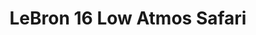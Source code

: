 ---
layout: post
title: "LeBron 16 Low Atmos Safari"
img: "https://stockx.imgix.net/Nike-LeBron-16-Low-Safari.png?fit=fill&bg=FFFFFF&w=300&h=214&auto=format,compress&trim=color&q=90&dpr=2&updated_at=1550891717"
release: "# of Sales: 483 "
new: "False"
url: "nike-lebron-16-low-safari"
sec0: "Similar Shoes"
name00: "adidas Top Ten Star Wars Luke Skywalker" 
url00: "adidas-top-ten-luke-skywalker"
img00: "Adidas-Top-Ten-Luke-Skywalker.png"
name01: "adidas Palace Pro Pumpkin" 
url01: "adidas-palace-pro-pumpkin"
img01: "Adidas-Palace-Pro-Pumpkin.jpg"
name02: "adidas Harden LS Sweet Life" 
url02: "adidas-harden-ls-sweet-life"
img02: "Adidas-Harden-LS-Sweet-Life.png"
name03: "Vans Old Skool Cream Red" 
url03: "vans-old-skool-cream-red"
img03: "Vans-Old-Skool-Cream-Red.png"
name04: "Converse Chuck Taylor All-Star 70s Ox Comme des Garcons Polka Dot White" 
url04: "converse-chuck-taylor-all-star-70s-ox-comme-des-garcons-polka-dot-white"
img04: "Converse-Chuck-Taylor-All-Star-70s-Ox-Comme-des-Garcons-Polka-Dot-White.png"

sec2: "Higher Tops"
name20: "LeBron 12 EXT Wheat" 
url20: "lebron-12-wheat"
img20: "Nike-Lebron-12-Wheat.jpg"
name21: "Air Force 1 High Wheat 2015 (GS)" 
url21: "air-force-1-high-wheat-2015-gs"
img21: "Nike-Air-Force-1-High-Wheat-2015-GS.jpg"
name22: "KD 9 Elite Time to Shine" 
url22: "nike-kd-9-elite-time-to-shine"
img22: "Nike-KD-9-Elite-Time-to-Shine.png"
name23: "LeBron 12 Double Helix" 
url23: "lebron-12-double-helix"
img23: "Nike-Lebron-12-Double-Helix.jpg"
name24: "Jordan 10 Retro Bulls Over Broadway (GS)" 
url24: "jordan-10-retro-bulls-over-broadway-gs"
img24: "Air-Jordan-10-Retro-Bulls-Over-Broadway-GS.jpg"

sec3: "Lower Tops"
name30: "adidas Palace Pro Pumpkin" 
url30: "adidas-palace-pro-pumpkin"
img30: "Adidas-Palace-Pro-Pumpkin.jpg"
name31: "Vans Old Skool Cream Red" 
url31: "vans-old-skool-cream-red"
img31: "Vans-Old-Skool-Cream-Red.png"
name32: "Vans Old Skool LX Opening Ceremony Glitter Pink" 
url32: "vans-old-skool-lx-opening-ceremony-glitter-pink"
img32: "Vans-Old-Skool-LX-Opening-Ceremony-Glitter-Pink.png"
name33: "Vans Era Undercover Red" 
url33: "vans-og-era-lx-undercover-red-white"
img33: "Vans-OG-Era-LX-Undercover-Red-White.png"
name34: "adidas EQT Guidance Sneakersnstuff All Gold" 
url34: "adidas-eqt-guidance-sneakersnstuff-all-gold"
img34: "Adidas-EQT-Guidance-SNS-All-Gold.jpg"

sec4: "More Red"
name40: "adidas Palace Pro Pumpkin" 
url40: "adidas-palace-pro-pumpkin"
img40: "Adidas-Palace-Pro-Pumpkin.jpg"
name41: "adidas Harden LS Sweet Life" 
url41: "adidas-harden-ls-sweet-life"
img41: "Adidas-Harden-LS-Sweet-Life.png"
name42: "Jordan Why Not Zer0.1 Cotton Shot" 
url42: "air-jordan-why-not-zer0-1-cotton-shot"
img42: "Air-Jordan-Why-Not-Zer0-1-Cotton-Shot.png"
name43: "Nike Blazer Vachetta Tan" 
url43: "nike-blazer-vachetta-tan"
img43: "Nike-Blazer-Low-Vachetta-Tan.png"
name44: "Converse One Star Ox A$AP Nast Mid-Century" 
url44: "converse-one-star-ox-asap-nast-mid-century"
img44: "Converse-One-Star-Ox-ASAP-Nast-Mid-Century.png"

sec5: "More Blue"
name50: "Converse Chuck Taylor All Star II Ox Futura Skyfall" 
url50: "converse-chuck-taylor-all-star-ii-ox-futura-skyfall"
img50: "Converse-Chuck-Taylor-All-Star-II-Ox-Futura-Skyfall.jpg"
name51: "Vans Old Skool Peanuts Smack" 
url51: "vans-old-skool-peanuts-smack"
img51: "Vans-Old-Skool-Peanuts-Smack.png"
name52: "Nike Dunk SB Low Tweed" 
url52: "nike-dunk-sb-low-tweed"
img52: "Nike-Dunk-SB-Low-Tweed.jpg"
name53: "Jordan 10 Retro London (GS)" 
url53: "jordan-10-retro-london-gs"
img53: "Air-Jordan-10-Retro-London-GS.jpg"
name54: "Kobe 8 Pit Viper" 
url54: "kobe-8-pit-viper"
img54: "Nike-Kobe-8-Pit-Viper.jpg"

sec1: "Matching Streetwear"
name10: "Bape Reflector Shark MA-1 Black" 
url10: "bape-reflector-shark-ma-1-black"
img10: "products/streetwear/Bape-Reflector-Shark-MA-1-Black-2.jpg"
name11: "Supreme Comme des Garcons SHIRT Split Box Logo Hooded Sweatshirt Black" 
url11: "supreme-comme-des-garcons-shirt-split-box-logo-hooded-sweatshirt-black"
img11: "products/streetwear/Supreme-Comme-des-Garcons-SHIRT-Split-Box-Logo-Hooded-Sweatshirt-Black.jpg"
name12: "Supreme WINDSTOPPER Zip Up Hooded Sweatshirt Navy" 
url12: "supreme-windstopper-zip-up-hooded-sweatshirt-navy"
img12: "products/streetwear/Supreme-WINDSTOPPER-Zip-Up-Hooded-Sweatshirt-Navy.jpg"
name13: "Kith Treats x Got Milk Got Kith Hoodie Black" 
url13: "kith-treats-x-got-milk-got-kith-hoodie-black"
img13: "products/streetwear/Kith-Treats-x-Got-Milk-Got-Kith-Hoodie-Black.jpg"
name14: "Supreme Studded Hooded Sweatshirt Dark Green" 
url14: "supreme-studded-hooded-sweatshirt-dark-green"
img14: "products/streetwear/Supreme-Studded-Hooded-Sweatshirt-Dark-Green.jpg"

---